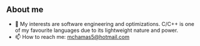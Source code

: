 ## About me
- 🔭 My interests are software engineering and optimizations. C/C++ is one of my favourite languages due to its lightweight nature and power.
- 📫 How to reach me: mchamas5@hotmail.com
